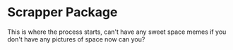 # Scrapper Package

This is where the process starts, can't have any sweet space memes if you don't have any pictures of space now can you?